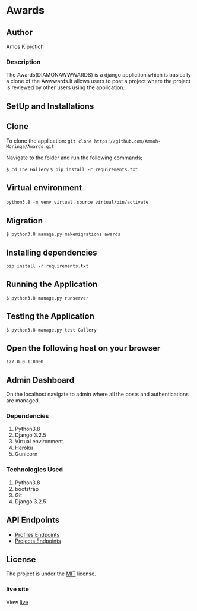 
# Awards

## Author
Amos Kiprotich

### Description
The Awards(DIAMONAWWWARDS) is a django appliction which is basically a clone of the Awwwards.It allows users to post a project where the project is reviewed by other users using the application.

## SetUp and Installations


## Clone

To clone the application:
`git clone https://github.com/Ammoh-Moringa/Awards.git`

Navigate to the folder and run the following commands;

`$ cd The Gallery`
`$ pip install -r requirements.txt`

## Virtual environment

`python3.8 -m venv virtual.`
`source virtual/bin/activate`

## Migration

`$ python3.8 manage.py makemigrations awards`

## Installing dependencies

`pip install -r requirements.txt`

## Running the Application

`$ python3.8 manage.py runserver`

## Testing the Application

`$ python3.8 manage.py test Gallery`

## Open the following host on your browser 
`127.0.0.1:8000`

## Admin Dashboard

On the localhost navigate to admin where all the posts and authentications are managed.

### Dependencies
1. Python3.8
2. Django 3.2.5
3. Virtual environment.
4. Heroku
5. Gunicorn

### Technologies Used
1. Python3.8
2. bootstrap
3. Git
4. Django 3.2.5

## API Endpoints

* [Profiles Endpoints](https://diamondawards.herokuapp.com/api/profilelist)
* [Projects Endpoints](https://diamondawards.herokuapp.com/api/projectslist)

## License
The project is under the [MIT](licence) license.

### live site

View [live](https://diamondawards.herokuapp.com/)